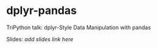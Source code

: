 # dplyr-pandas
TriPython talk: dplyr-Style Data Manipulation with pandas

Slides: _add slides link here_
